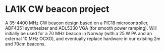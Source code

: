 LA1K CW beacon project
======================

A 35-4400 MHz CW beacon design based on a PIC18 microcontroller, ADF4351 synthesizer and ADL5330 VGA (for smooth power ramping). Will initially be used for a 70 MHz beacon in Norway (with a 25 W PA and an external 10 MHz OCXO), and eventually replace hardware in our existing 2m and 70cm beacons.
